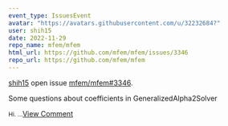 ```yaml
---
event_type: IssuesEvent
avatar: "https://avatars.githubusercontent.com/u/32232684?"
user: shih15
date: 2022-11-29
repo_name: mfem/mfem
html_url: https://github.com/mfem/mfem/issues/3346
repo_url: https://github.com/mfem/mfem
---
```


<a href='https://github.com/shih15' target='_blank'>shih15</a> open issue <a href='https://github.com/mfem/mfem/issues/3346' target='_blank'>mfem/mfem#3346</a>.

<p>Some questions about coefficients in GeneralizedAlpha2Solver</p><small>Hi....</small><a href='https://github.com/mfem/mfem/issues/3346' target='_blank'>View Comment</a>